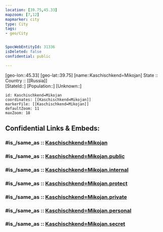 ```yaml
---
location: [39.75,45.33] 
mapzoom: [7,12] 
mapmarker: city 
type: City
tags:
- geo/City


SpocWebEntityId: 31336
isDeleted: false
confidential: public

---
```

[geo-lon::45.33] 
[geo-lat::39.75] 
[name::Kaschischkend=Mikojan] 
State ::  
Country :: [[Russia]]  
[StateId::] 
[Population::] 
[Unknown::] 


```leaflet
id: Kaschischkend=Mikojan
coordinates: [[Kaschischkend=Mikojan]] 
markerFile: [[Kaschischkend=Mikojan]] 
defaultZoom: 11 
maxZoom: 18
```


## Confidential Links & Embeds: 

### #is_/same_as :: [Kaschischkend=Mikojan](/_Standards/Earth/Continent/Asia/Asia~North~West/Armenia/Provinces~Armenia/Vayots_Dzor/City/Kaschischkend=Mikojan.md) 

### #is_/same_as :: [Kaschischkend=Mikojan.public](/_public/Earth/Continent/Asia/Asia~North~West/Armenia/Provinces~Armenia/Vayots_Dzor/City/Kaschischkend=Mikojan.public.md) 

### #is_/same_as :: [Kaschischkend=Mikojan.internal](/_internal/Earth/Continent/Asia/Asia~North~West/Armenia/Provinces~Armenia/Vayots_Dzor/City/Kaschischkend=Mikojan.internal.md) 

### #is_/same_as :: [Kaschischkend=Mikojan.protect](/_protect/Earth/Continent/Asia/Asia~North~West/Armenia/Provinces~Armenia/Vayots_Dzor/City/Kaschischkend=Mikojan.protect.md) 

### #is_/same_as :: [Kaschischkend=Mikojan.private](/_private/Earth/Continent/Asia/Asia~North~West/Armenia/Provinces~Armenia/Vayots_Dzor/City/Kaschischkend=Mikojan.private.md) 

### #is_/same_as :: [Kaschischkend=Mikojan.personal](/_personal/Earth/Continent/Asia/Asia~North~West/Armenia/Provinces~Armenia/Vayots_Dzor/City/Kaschischkend=Mikojan.personal.md) 

### #is_/same_as :: [Kaschischkend=Mikojan.secret](/_secret/Earth/Continent/Asia/Asia~North~West/Armenia/Provinces~Armenia/Vayots_Dzor/City/Kaschischkend=Mikojan.secret.md)

